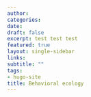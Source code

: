 ```yaml
---
author:
categories:
date: 
draft: false
excerpt: test test test
featured: true
layout: single-sidebar
links:
subtitle: ""
tags:
- hugo-site
title: Behavioral ecology 
---
```





